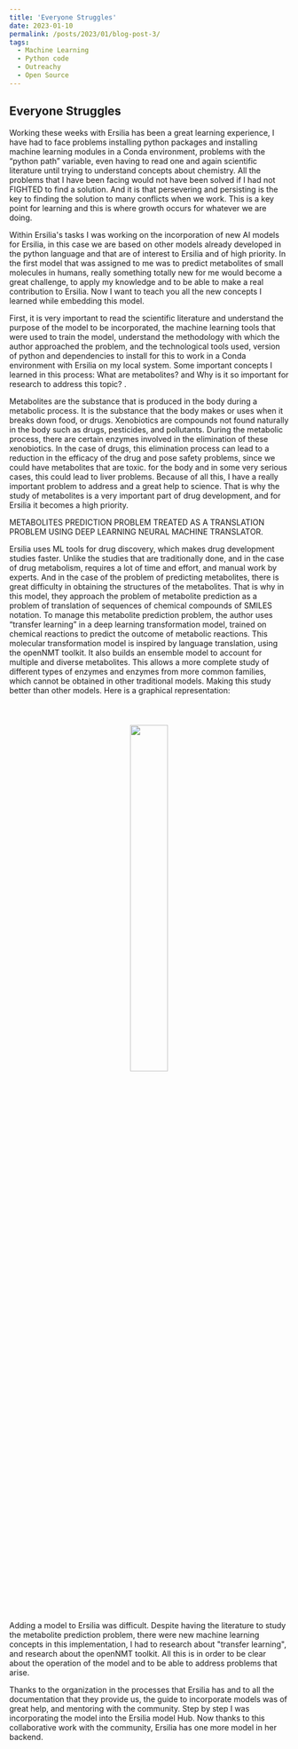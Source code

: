 ```yaml
---
title: 'Everyone Struggles'
date: 2023-01-10
permalink: /posts/2023/01/blog-post-3/
tags:
  - Machine Learning
  - Python code
  - Outreachy
  - Open Source
---
```

Everyone Struggles
---

Working these weeks with Ersilia has been a great learning experience, I have had to face problems installing python packages and installing machine learning modules in a Conda environment, problems with the “python path” variable, even having to read one and again scientific literature until trying to understand concepts about chemistry. All the problems that I have been facing would not have been solved if I had not FIGHTED to find a solution. 
And it is that persevering and persisting is the key to finding the solution to many conflicts when we work. This is a key point for learning and this is where growth occurs for whatever we are doing. 

Within Ersilia's tasks I was working on the incorporation of new AI models for Ersilia, in this case we are based on other models already developed in the python language and that are of interest to Ersilia and of high priority. 
In the first model that was assigned to me was to predict metabolites of small molecules in humans, really something totally new for me would become a great challenge, to apply my knowledge and to be able to make a real contribution to Ersilia. Now I want to teach you all the new concepts I learned while embedding this model. 

First, it is very important to read the scientific literature and understand the purpose of the model to be incorporated, the machine learning tools that were used to train the model, understand the methodology with which the author approached the problem, and the technological tools used, version of python and dependencies to install for this to work in a Conda environment with Ersilia on my local system. 
Some important concepts I learned in this process: What are metabolites? and Why is it so important for research to address this topic? .

Metabolites are the substance that is produced in the body during a metabolic process. It is the substance that the body makes or uses when it breaks down food, or drugs. 
Xenobiotics are compounds not found naturally in the body such as drugs, pesticides, and pollutants. During the metabolic process, there are certain enzymes involved in the elimination of these xenobiotics. In the case of drugs, this elimination process can lead to a reduction in the efficacy of the drug and pose safety problems, since we could have metabolites that are toxic. for the body and in some very serious cases, this could lead to liver problems. Because of all this, I have a really important problem to address and a great help to science. That is why the study of metabolites is a very important part of drug development, and for Ersilia it becomes a high priority. 

METABOLITES PREDICTION PROBLEM TREATED AS A TRANSLATION PROBLEM USING DEEP LEARNING NEURAL MACHINE TRANSLATOR. 

Ersilia uses ML tools for drug discovery, which makes drug development studies faster. Unlike the studies that are traditionally done, and in the case of drug metabolism, requires a lot of time and effort, and manual work by experts. And in the case of the problem of predicting metabolites, there is great difficulty in obtaining the structures of the metabolites. That is why in this model, they approach the problem of metabolite prediction as a problem of translation of sequences of chemical compounds of SMILES notation. To manage this metabolite prediction problem, the author uses “transfer learning” in a deep learning transformation model, trained on chemical reactions to predict the outcome of metabolic reactions. This molecular transformation model is inspired by language translation, using the openNMT toolkit. It also builds an ensemble model to account for multiple and diverse metabolites. This allows a more complete study of different types of enzymes and enzymes from more common families, which cannot be obtained in other traditional models. Making this study better than other models.
Here is a graphical representation: 
<center style="padding: 40px"><img width="40%" src="http://localhost:4000/images/metabolites.png" /></center>

Adding a model to Ersilia was difficult. Despite having the literature to study the metabolite prediction problem, there were new machine learning concepts in this implementation, I had to research about "transfer learning", and research about the openNMT toolkit. All this is in order to be clear about the operation of the model and to be able to address problems that arise.

Thanks to the organization in the processes that Ersilia has and to all the documentation that they provide us, the guide to incorporate models was of great help, and mentoring with the community. Step by step I was incorporating the model into the Ersilia model Hub. Now thanks to this collaborative work with the community, Ersilia has one more model in her backend.
 
